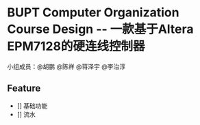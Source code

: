 # BUPT Computer Organization Course Design -- 一款基于Altera EPM7128的硬连线控制器

小组成员：@胡鹏 @陈祥 @蒋泽宇 @李治淳

## Feature

- [] 基础功能
- [] 流水